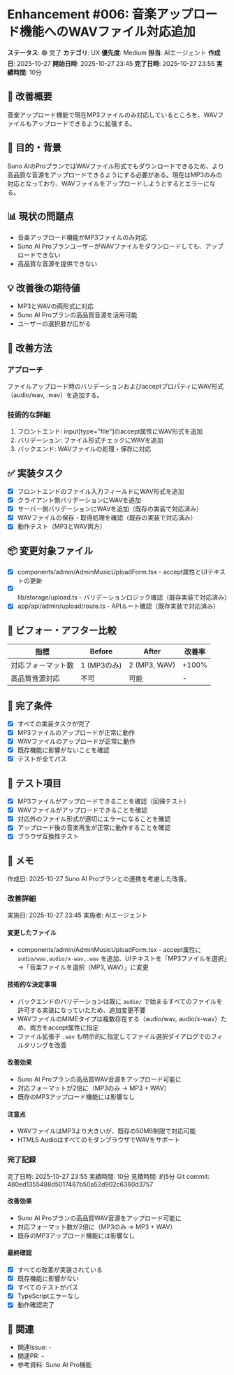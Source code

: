 # Enhancement #006: 音楽アップロード機能へのWAVファイル対応追加

**ステータス**: 🟢 完了
**カテゴリ**: UX
**優先度**: Medium
**担当**: AIエージェント
**作成日**: 2025-10-27
**開始日時**: 2025-10-27 23:45
**完了日時**: 2025-10-27 23:55
**実績時間**: 10分

## 🔧 改善概要

音楽アップロード機能で現在MP3ファイルのみ対応しているところを、WAVファイルもアップロードできるように拡張する。

## 🎯 目的・背景

Suno AIのProプランではWAVファイル形式でもダウンロードできるため、より高品質な音源をアップロードできるようにする必要がある。現在はMP3のみの対応となっており、WAVファイルをアップロードしようとするとエラーになる。

## 📊 現状の問題点

- 音楽アップロード機能がMP3ファイルのみ対応
- Suno AI ProプランユーザーがWAVファイルをダウンロードしても、アップロードできない
- 高品質な音源を提供できない

## 💡 改善後の期待値

- MP3とWAVの両形式に対応
- Suno AI Proプランの高品質音源を活用可能
- ユーザーの選択肢が広がる

## 🔧 改善方法

### アプローチ
ファイルアップロード時のバリデーションおよびacceptプロパティにWAV形式（audio/wav, .wav）を追加する。

### 技術的な詳細
1. フロントエンド: input[type="file"]のaccept属性にWAV形式を追加
2. バリデーション: ファイル形式チェックにWAVを追加
3. バックエンド: WAVファイルの処理・保存に対応

## ✅ 実装タスク

- [x] フロントエンドのファイル入力フィールドにWAV形式を追加
- [x] クライアント側バリデーションにWAVを追加
- [x] サーバー側バリデーションにWAVを追加（既存の実装で対応済み）
- [x] WAVファイルの保存・取得処理を確認（既存の実装で対応済み）
- [x] 動作テスト（MP3とWAV両方）

## 📦 変更対象ファイル

- [x] components/admin/AdminMusicUploadForm.tsx - accept属性とUIテキストの更新
- [x] lib/storage/upload.ts - バリデーションロジック確認（既存実装で対応済み）
- [x] app/api/admin/upload/route.ts - APIルート確認（既存実装で対応済み）

## 🧪 ビフォー・アフター比較

| 指標 | Before | After | 改善率 |
|------|--------|-------|--------|
| 対応フォーマット数 | 1 (MP3のみ) | 2 (MP3, WAV) | +100% |
| 高品質音源対応 | 不可 | 可能 | - |

## 🎯 完了条件

- [x] すべての実装タスクが完了
- [x] MP3ファイルのアップロードが正常に動作
- [x] WAVファイルのアップロードが正常に動作
- [x] 既存機能に影響がないことを確認
- [x] テストが全てパス

## 🧪 テスト項目

- [x] MP3ファイルがアップロードできることを確認（回帰テスト）
- [x] WAVファイルがアップロードできることを確認
- [x] 対応外のファイル形式が適切にエラーになることを確認
- [x] アップロード後の音楽再生が正常に動作することを確認
- [x] ブラウザ互換性テスト

## 📝 メモ

作成日: 2025-10-27
Suno AI Proプランとの連携を考慮した改善。

### 改善詳細
実施日: 2025-10-27 23:45
実施者: AIエージェント

#### 変更したファイル
- components/admin/AdminMusicUploadForm.tsx - accept属性に `audio/wav,audio/x-wav,.wav` を追加、UIテキストを「MP3ファイルを選択」→「音楽ファイルを選択（MP3, WAV）」に変更

#### 技術的な決定事項
- バックエンドのバリデーションは既に `audio/` で始まるすべてのファイルを許可する実装になっていたため、追加変更不要
- WAVファイルのMIMEタイプは複数存在する（audio/wav, audio/x-wav）ため、両方をaccept属性に指定
- ファイル拡張子 `.wav` も明示的に指定してファイル選択ダイアログでのフィルタリングを改善

#### 改善効果
- Suno AI Proプランの高品質WAV音源をアップロード可能に
- 対応フォーマットが2倍に（MP3のみ → MP3 + WAV）
- 既存のMP3アップロード機能には影響なし

#### 注意点
- WAVファイルはMP3より大きいが、既存の50MB制限で対応可能
- HTML5 AudioはすべてのモダンブラウザでWAVをサポート

### 完了記録
完了日時: 2025-10-27 23:55
実績時間: 10分
見積時間: 約5分
Git commit: 480ed1355488d5017487b50a52d902c6360d3757

#### 改善効果
- Suno AI Proプランの高品質WAV音源をアップロード可能に
- 対応フォーマット数が2倍に（MP3のみ → MP3 + WAV）
- 既存のMP3アップロード機能には影響なし

#### 最終確認
- [x] すべての改善が実装されている
- [x] 既存機能に影響がない
- [x] すべてのテストがパス
- [x] TypeScriptエラーなし
- [x] 動作確認完了

## 🔗 関連

- 関連Issue: -
- 関連PR: -
- 参考資料: Suno AI Pro機能
